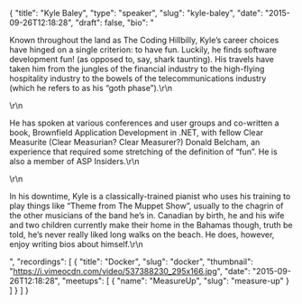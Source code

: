 {
  "title": "Kyle Baley",
  "type": "speaker",
  "slug": "kyle-baley",
  "date": "2015-09-26T12:18:28",
  "draft": false,
  "bio": "<p>Known throughout the land as The Coding Hillbilly, Kyle’s career choices have hinged on a single criterion: to have fun. Luckily, he finds software development fun! (as opposed to, say, shark taunting). His travels have taken him from the jungles of the financial industry to the high-flying hospitality industry to the bowels of the telecommunications industry (which he refers to as his “goth phase”).\r\n</p>\r\n<p>He has spoken at various conferences and user groups and co-written a book, Brownfield Application Development in .NET, with fellow Clear Measurite (Clear Measurian? Clear Measurer?) Donald Belcham, an experience that required some stretching of the definition of “fun”. He is also a member of ASP Insiders.\r\n</p>\r\n<p>In his downtime, Kyle is a classically-trained pianist who uses his training to play things like “Theme from The Muppet Show”, usually to the chagrin of the other musicians of the band he’s in. Canadian by birth, he and his wife and two children currently make their home in the Bahamas though, truth be told, he’s never really liked long walks on the beach. He does, however, enjoy writing bios about himself.\r\n</p>",
  "recordings": [
    {
      "title": "Docker",
      "slug": "docker",
      "thumbnail": "https://i.vimeocdn.com/video/537388230_295x166.jpg",
      "date": "2015-09-26T12:18:28",
      "meetups": [
        {
          "name": "MeasureUp",
          "slug": "measure-up"
        }
      ]
    }
  ]
}